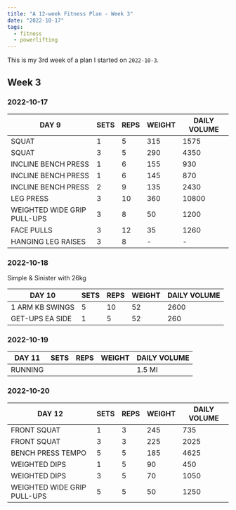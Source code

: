 ```yaml
---
title: "A 12-week Fitness Plan - Week 3"
date: "2022-10-17"
tags:
  - fitness
  - powerlifting
---
```


This is my 3rd week of a plan I started on `2022-10-3`.

## Week 3

### 2022-10-17

|DAY 9                      |SETS|REPS|WEIGHT|DAILY VOLUME|
|---------------------------|----|----|------|------------|
|SQUAT                      |1   |5   |315   |1575        |
|SQUAT                      |3   |5   |290   |4350        |
|INCLINE BENCH PRESS        |1   |6   |155   |930         |
|INCLINE BENCH PRESS        |1   |6   |145   |870         |
|INCLINE BENCH PRESS        |2   |9   |135   |2430        |
|LEG PRESS                  |3   |10  |360   |10800       |
|WEIGHTED WIDE GRIP PULL-UPS|3   |8   |50    |1200        |
|FACE PULLS                 |3   |12  |35    |1260        |
|HANGING LEG RAISES         |3   |8   |-     | -          |

### 2022-10-18

Simple & Sinister with 26kg

|DAY 10                     |SETS|REPS|WEIGHT|DAILY VOLUME|
|---------------------------|----|----|------|------------|
|1 ARM KB SWINGS            |5   |10  |52    |2600        |
|GET-UPS EA SIDE            |1   |5   |52    |260         |


### 2022-10-19

|DAY 11                     |SETS|REPS|WEIGHT|DAILY VOLUME|
|---------------------------|----|----|------|------------|
|RUNNING                    |    |    |      |1.5 MI      |


### 2022-10-20

|DAY 12                     |SETS|REPS|WEIGHT|DAILY VOLUME|
|---------------------------|----|----|------|------------|
|FRONT SQUAT                |1   |3   |245   |735         |
|FRONT SQUAT                |3   |3   |225   |2025        |
|BENCH PRESS TEMPO          |5   |5   |185   |4625        |
|WEIGHTED DIPS              |1   |5   |90    |450         |
|WEIGHTED DIPS              |3   |5   |70    |1050        |
|WEIGHTED WIDE GRIP PULL-UPS|5   |5   |50    |1250        |

